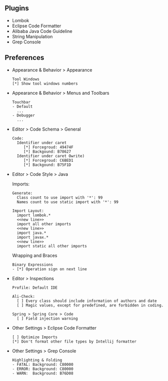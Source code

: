 ## Plugins

- Lombok
- Eclipse Code Formatter
- Alibaba Java Code Guideline
- String Manipulation
- Grep Console

## Preferences

- Appearance & Behavior > Appearance

  ```
  Tool Windows
  [*] Show tool windows numbers
  ```

- Appearance & Behavior > Menus and Toolbars

  ```
  Touchbar
  - Default
    ...
  - Debugger
    ...
  ```

- Editor > Code Schema > General

  ```
  Code:
    Identifier under caret
       [*] Forcegroud: 49474F
       [*] Backgound: B78627
    Identifier under caret Owrite)
       [*] Forcegroud: C6BED1
       [*] Backgound: B75F1D
  ```

- Editor > Code Style > Java
  
  Imports:
  ```
  Generate:
    Class count to use import with '*': 99
    Names count to use static import with '*': 99
  
  Import Layout:
    import lombok.*
    <<new line>>
    import all other imports
    <<new line>>
    import java.*
    import javax.*
    <<new line>>
    import static all other imports
  ```

  Wrapping and Braces
  ```
  Binary Expressions
  - [*] Operation sign on next line
  ```

- Editor > Inspections

  ```
  Profile: Default IDE
  
  Ali-Check:
    [ ] Every class should include information of authors and date
    [ ] Magic values, except for predefined, are forbidden in coding.
  
  Spring > Spring Core > Code
    [ ] Field injection warning
  ```

- Other Settings > Eclipse Code Formatter

  ```
  [ ] Optimize Imports
  [*] Don't format other file types by Intellij formatter
  ```

- Other Settings > Grep Console

  ```
  Highlighting & Folding
  - FATAL: Background: C80000
  - ERROR: Background: C80000
  - WARN:  Background: B76D08
  ```
